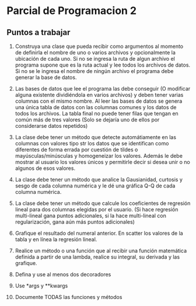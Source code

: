 # Parcial de Programacion 2

## Puntos a trabajar

1. Construya una clase que pueda recibir como argumentos al momento de definirla el nombre de uno o varios archivos y opcionalmente la ubicación de cada uno. Si no se ingresa la ruta de algun archivo el programa supone que es la ruta actual y lee todos los archivos de datos. Si no se le ingresa el nombre de ningún archivo el programa debe generar la base de datos.

2. Las bases de datos que lee el programa las debe conseguir (O modificar alguna existente dividiéndola en varios archivos) y deben tener varias columnas con el mismo nombre. Al leer las bases de datos se genera una única tabla de datos con las columnas comunes y los datos de todos los archivos. La tabla final no puede tener filas que tengan en común más de tres valores (Solo se dejaría uno de ellos por considerarse datos repetidos)

3. La clase debe tener un método que detecte automátiamente en las columnas con valores tipo str los datos que se identifican como diferentes de forma errada por cuestión de tildes o mayúsculas/minúsculas y homogeneizar los valores. Además le debe mostrar al usuario los valores únicos y permitirle decir si desea unir o no algunos de esos valores.

4. La clase debe tener un método que analice la Gausianidad, curtosis y sesgo de cada columna numérica y le dé una gráfica Q-Q de cada columna numérica.

5. La clase debe tener un método que calcule los coeficientes de regresión lineal para dos columnas elegidas por el usuario. (Si hace regresión multi-lineal gana puntos adicionales, si la hace multi-lineal con regularización, gana aún más puntos adicionales)

6. Grafique el resultado del numeral anterior. En scatter los valores de la tabla y en línea la regresión lineal.

7. Realice un método o una función que al recibir una función matemática definida a partir de una lambda, realice su integral, su derivada y las grafique.

8. Defina y use al menos dos decoradores

9. Use \*args y \*\*kwargs

10. Documente TODAS las funciones y métodos
